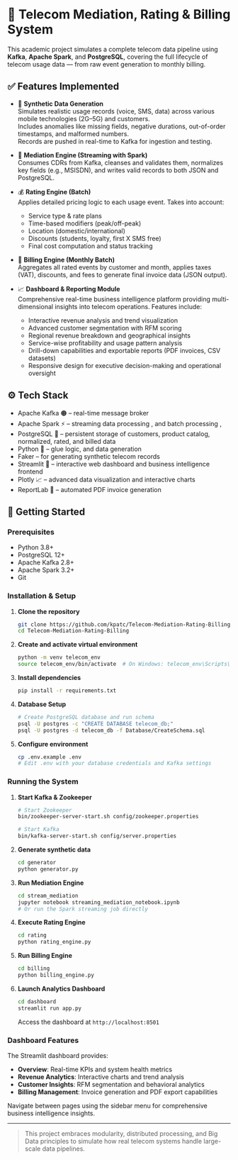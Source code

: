 # 📡 Telecom Mediation, Rating & Billing System

This academic project simulates a complete telecom data pipeline using **Kafka**, **Apache Spark**, and **PostgreSQL**, covering the full lifecycle of telecom usage data — from raw event generation to monthly billing.

## ✅ Features Implemented

- 🧪 **Synthetic Data Generation**  
  Simulates realistic usage records (voice, SMS, data) across various mobile technologies (2G–5G) and customers.  
  Includes anomalies like missing fields, negative durations, out-of-order timestamps, and malformed numbers.  
  Records are pushed in real-time to Kafka for ingestion and testing.

- 🔄 **Mediation Engine (Streaming with Spark)**  
  Consumes CDRs from Kafka, cleanses and validates them, normalizes key fields (e.g., MSISDN), and writes valid records to both JSON and PostgreSQL.

- 💰 **Rating Engine (Batch)**  
  Applies detailed pricing logic to each usage event. Takes into account:
  - Service type & rate plans
  - Time-based modifiers (peak/off-peak)
  - Location (domestic/international)
  - Discounts (students, loyalty, first X SMS free)
  - Final cost computation and status tracking

- 🧾 **Billing Engine (Monthly Batch)**  
  Aggregates all rated events by customer and month, applies taxes (VAT), discounts, and fees to generate final invoice data (JSON output).

- 📈 **Dashboard & Reporting Module**  
  Comprehensive real-time business intelligence platform providing multi-dimensional insights into telecom operations. Features include:
  - Interactive revenue analysis and trend visualization
  - Advanced customer segmentation with RFM scoring
  - Regional revenue breakdown and geographical insights
  - Service-wise profitability and usage pattern analysis
  - Drill-down capabilities and exportable reports (PDF invoices, CSV datasets)
  - Responsive design for executive decision-making and operational oversight

## ⚙️ Tech Stack

- Apache Kafka 🟠 – real-time message broker  
- Apache Spark ⚡ – streaming data processing , and batch processing ,
- PostgreSQL 🐘 – persistent storage of customers, product catalog, normalized, rated, and billed data  
- Python 🐍 – glue logic, and data generation  
- Faker – for generating synthetic telecom records  
- Streamlit 🎯 – interactive web dashboard and business intelligence frontend
- Plotly 📈 – advanced data visualization and interactive charts  
- ReportLab 📄 – automated PDF invoice generation

## 🚀 Getting Started

### Prerequisites
- Python 3.8+
- PostgreSQL 12+
- Apache Kafka 2.8+
- Apache Spark 3.2+
- Git

### Installation & Setup

1. **Clone the repository**
   ```bash
   git clone https://github.com/kpatc/Telecom-Mediation-Rating-Billing.git
   cd Telecom-Mediation-Rating-Billing
   ```

2. **Create and activate virtual environment**
   ```bash
   python -m venv telecom_env
   source telecom_env/bin/activate  # On Windows: telecom_env\Scripts\activate
   ```

3. **Install dependencies**
   ```bash
   pip install -r requirements.txt
   ```

4. **Database Setup**
   ```bash
   # Create PostgreSQL database and run schema
   psql -U postgres -c "CREATE DATABASE telecom_db;"
   psql -U postgres -d telecom_db -f Database/CreateSchema.sql
   ```

5. **Configure environment**
   ```bash
   cp .env.example .env
   # Edit .env with your database credentials and Kafka settings
   ```

### Running the System

1. **Start Kafka & Zookeeper**
   ```bash
   # Start Zookeeper
   bin/zookeeper-server-start.sh config/zookeeper.properties
   
   # Start Kafka
   bin/kafka-server-start.sh config/server.properties
   ```

2. **Generate synthetic data**
   ```bash
   cd generator
   python generator.py
   ```

3. **Run Mediation Engine**
   ```bash
   cd stream_mediation
   jupyter notebook streaming_mediation_notebook.ipynb
   # Or run the Spark streaming job directly
   ```

4. **Execute Rating Engine**
   ```bash
   cd rating
   python rating_engine.py
   ```

5. **Run Billing Engine**
   ```bash
   cd billing
   python billing_engine.py
   ```

6. **Launch Analytics Dashboard**
   ```bash
   cd dashboard
   streamlit run app.py
   ```
   Access the dashboard at `http://localhost:8501`

### Dashboard Features
The Streamlit dashboard provides:
- **Overview**: Real-time KPIs and system health metrics
- **Revenue Analytics**: Interactive charts and trend analysis
- **Customer Insights**: RFM segmentation and behavioral analytics
- **Billing Management**: Invoice generation and PDF export capabilities

Navigate between pages using the sidebar menu for comprehensive business intelligence insights.

---

> This project embraces modularity, distributed processing, and Big Data principles to simulate how real telecom systems handle large-scale data pipelines.
